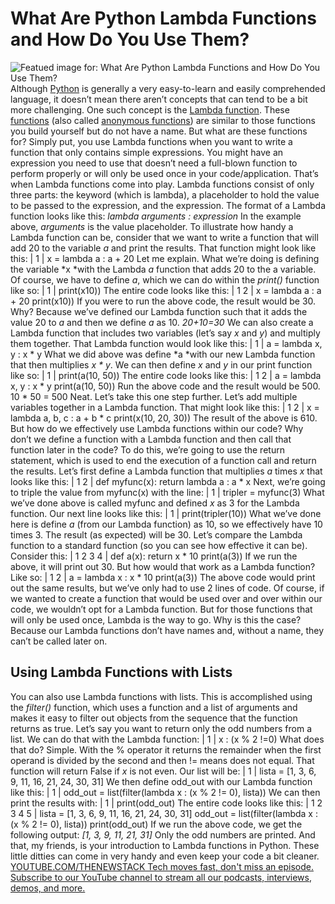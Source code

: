 # What Are Python Lambda Functions and How Do You Use Them?
![Featued image for: What Are Python Lambda Functions and How Do You Use Them?](https://cdn.thenewstack.io/media/2024/03/2067792a-gabriel-alenius-ijsv5be3p3m-unsplash-1-1024x576.jpg)
Although
[Python](https://thenewstack.io/what-is-python/) is generally a very easy-to-learn and easily comprehended language, it doesn’t mean there aren’t concepts that can tend to be a bit more challenging. One such concept is the [Lambda function](https://thenewstack.io/tips-for-writing-lambda-functions-in-node-8/). These [functions](https://thenewstack.io/so-much-more-python-for-beginners-functions/) (also called [anonymous functions](https://en.wikipedia.org/wiki/Anonymous_function)) are similar to those functions you build yourself but do not have a name.
But what are these functions for? Simply put, you use Lambda functions when you want to write a function that only contains simple expressions. You might have an expression you need to use that doesn’t need a full-blown function to perform properly or will only be used once in your code/application. That’s when Lambda functions come into play.
Lambda functions consist of only three parts: the keyword (which is lambda), a placeholder to hold the value to be passed to the expression, and the expression.
The format of a Lambda function looks like this:
*lambda arguments : expression*
In the example above,
*arguments* is the value placeholder.
To illustrate how handy a Lambda function can be, consider that we want to write a function that will add 20 to the variable
*a* and print the results. That function might look like this:
|
1
|
x = lambda a : a + 20
Let me explain. What we’re doing is defining the variable
*x *with the Lambda *a* function that adds 20 to the a variable. Of course, we have to define *a*, which we can do within the *print()* function like so:
|
1
|
print(x10))
The entire code looks like this:
|
1
2
|
x = lambda a : a + 20
print(x10))
If you were to run the above code, the result would be 30. Why? Because we’ve defined our Lambda function such that it adds the value 20 to
*a* and then we define *a* as 10. *20+10=30*
We can also create a Lambda function that includes two variables (let’s say
*x* and *y*) and multiply them together. That Lambda function would look like this:
|
1
|
a = lambda x, y : x * y
What we did above was define
*a *with our new Lambda function that then multiplies *x * y*. We can then define *x* and *y* in our print function like so:
|
1
|
print(a(10, 50))
The entire code looks like this:
|
1
2
|
a = lambda x, y : x * y
print(a(10, 50))
Run the above code and the result would be 500.
10 * 50 = 500
Neat.
Let’s take this one step further. Let’s add multiple variables together in a Lambda function. That might look like this:
|
1
2
|
x = lambda a, b, c : a + b * c
print(x(10, 20, 30))
The result of the above is 610.
But how do we effectively use Lambda functions within our code? Why don’t we define a function with a Lambda function and then call that function later in the code? To do this, we’re going to use the return statement, which is used to end the execution of a function call and return the results.
Let’s first define a Lambda function that multiplies
*a* times *x* that looks like this:
|
1
2
|
def myfunc(x):
return lambda a : a * x
Next, we’re going to triple the value from myfunc(x) with the line:
|
1
|
tripler = myfunc(3)
What we’ve done above is called myfunc and defined
*x* as 3 for the Lambda function.
Our next line looks like this:
|
1
|
print(tripler(10))
What we’ve done here is define
*a* (from our Lambda function) as 10, so we effectively have 10 times 3. The result (as expected) will be 30.
Let’s compare the Lambda function to a standard function (so you can see how effective it can be). Consider this:
|
1
2
3
4
|
def a(x):
return x * 10
print(a(3))
If we run the above, it will print out 30.
But how would that work as a Lambda function? Like so:
|
1
2
|
a = lambda x : x * 10
print(a(3))
The above code would print out the same results, but we’ve only had to use 2 lines of code.
Of course, if we wanted to create a function that would be used over and over within our code, we wouldn’t opt for a Lambda function. But for those functions that will only be used once, Lambda is the way to go. Why is this the case? Because our Lambda functions don’t have names and, without a name, they can’t be called later on.
## Using Lambda Functions with Lists
You can also use Lambda functions with lists. This is accomplished using the
*filter()* function, which uses a function and a list of arguments and makes it easy to filter out objects from the sequence that the function returns as true. Let’s say you want to return only the odd numbers from a list. We can do that with the Lambda function:
|
1
|
x : (x % 2 !=0)
What does that do? Simple. With the % operator it returns the remainder when the first operand is divided by the second and then != means does not equal. That function will return False if
*x* is not even.
Our list will be:
|
1
|
lista = [1, 3, 6, 9, 11, 16, 21, 24, 30, 31]
We then define odd_out with our Lambda function like this:
|
1
|
odd_out = list(filter(lambda x : (x % 2 != 0), lista))
We can then print the results with:
|
1
|
print(odd_out)
The entire code looks like this:
|
1
2
3
4
5
|
lista = [1, 3, 6, 9, 11, 16, 21, 24, 30, 31]
odd_out = list(filter(lambda x : (x % 2 != 0), lista))
print(odd_out)
If we run the above code, we get the following output:
*[1, 3, 9, 11, 21, 31]*
Only the odd numbers are printed.
And that, my friends, is your introduction to Lambda functions in Python. These little ditties can come in very handy and even keep your code a bit cleaner.
[
YOUTUBE.COM/THENEWSTACK
Tech moves fast, don't miss an episode. Subscribe to our YouTube
channel to stream all our podcasts, interviews, demos, and more.
](https://youtube.com/thenewstack?sub_confirmation=1)